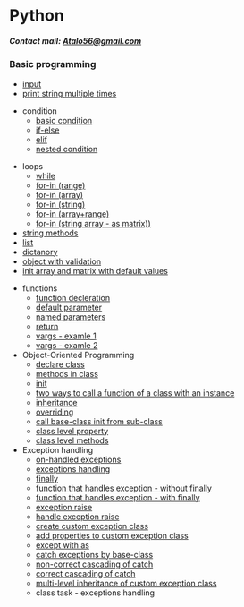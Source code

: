 # Python
##### Contact mail: Atalo56@gmail.com
### Basic programming
* [input](https://github.com/AtaloAbeje/Python/blob/master/Basic/Day%2002%20-%2031.10.2018/00_input.py)
* [print string multiple times](https://github.com/AtaloAbeje/Python/blob/master/Basic/Day%2002%20-%2031.10.2018/01_input.py)
+ condition
    * [basic condition](https://github.com/AtaloAbeje/Python/blob/master/Basic/Day%2002%20-%2031.10.2018/02_basic%20condition.py)
    * [if-else](https://github.com/AtaloAbeje/Python/blob/master/Basic/Day%2002%20-%2031.10.2018/03_if%20else.py)
    * [elif](https://github.com/AtaloAbeje/Python/blob/master/Basic/Day%2002%20-%2031.10.2018/05_if%20elif.py)
    * [nested condition](https://github.com/AtaloAbeje/Python/blob/master/Basic/Day%2002%20-%2031.10.2018/06_nested%20condition.py)
* loops
    * [while](https://github.com/AtaloAbeje/Python/blob/master/Basic/Day%2003%20-%2007.11.2018/00_while.py)
    * [for-in (range)](https://github.com/AtaloAbeje/Python/blob/master/Basic/Day%2003%20-%2007.11.2018/03_for%20in%20%2B%20range.py)
    * [for-in (array)](https://github.com/AtaloAbeje/Python/blob/master/Basic/Day%2003%20-%2007.11.2018/04_for%20in%20%2B%20array.py)
    * [for-in (string)](https://github.com/AtaloAbeje/Python/blob/master/Basic/Day%2003%20-%2007.11.2018/05_for%20in%20%2B%20string.py)
    * [for-in (array+range)](https://github.com/AtaloAbeje/Python/blob/master/Basic/Day%2003%20-%2007.11.2018/06_for%20in%20%2B%20array%20%2B%20range.py)
    * [for-in (string array - as matrix))](https://github.com/AtaloAbeje/Python/blob/master/Basic/Day%2003%20-%2007.11.2018/07_for%20in%20%2B%20string%20array.py)
* [string methods](https://github.com/AtaloAbeje/Python/blob/master/Basic/Day%2003%20-%2007.11.2018/10_string%20methods.py)
* [list](https://github.com/AtaloAbeje/Python/blob/master/Basic/Day%2004%20-%2014.11.2018/00_list.py)
* [dictanory](https://github.com/AtaloAbeje/Python/blob/master/Basic/Day%2004%20-%2014.11.2018/01_dictanory.py)
* [object with validation](https://github.com/AtaloAbeje/Python/blob/master/Basic/Day%2004%20-%2014.11.2018/02_object%20with%20validation.py)
* [init array and matrix with default values](https://github.com/AtaloAbeje/Python/blob/master/OOP/Day%2010%20-%2026.12.2018/01_arr%20and%20matrix.py)
+ functions
    * [function decleration](https://github.com/AtaloAbeje/Python/blob/master/Basic/Day%2004%20-%2014.11.2018/03_function.py)
    * [default parameter](https://github.com/AtaloAbeje/Python/blob/master/Basic/Day%2004%20-%2014.11.2018/04_default%20parameter.py)
    * [named parameters](https://github.com/AtaloAbeje/Python/blob/master/Basic/Day%2004%20-%2014.11.2018/05_named%20parameters.py)
    * [return](https://github.com/AtaloAbeje/Python/blob/master/Basic/Day%2004%20-%2014.11.2018/06_return.py)
    * [vargs - examle 1](https://github.com/AtaloAbeje/Python/blob/master/Basic/Day%2004%20-%2014.11.2018/07_vargs.py)
    * [vargs - examle 2](https://github.com/AtaloAbeje/Python/blob/master/Basic/Day%2004%20-%2014.11.2018/08_vargs.py)
+ Object-Oriented Programming
    * [declare class](https://github.com/AtaloAbeje/Python/blob/master/OOP/Day%2008%20-%2012.12.2018/04_oop_simplestclass.py)
    * [methods in class](https://github.com/AtaloAbeje/Python/blob/master/OOP/Day%2008%20-%2012.12.2018/05_oop_method.py)
    * [init](https://github.com/AtaloAbeje/Python/blob/master/OOP/Day%2008%20-%2012.12.2018/06_oop_init.py)
    * [two ways to call a function of a class with an instance](https://github.com/AtaloAbeje/Python/blob/master/OOP/Day%2008%20-%2012.12.2018/07_oop_two%20ways%20to%20call%20func%20in%20class.py)
    * [inheritance](https://github.com/AtaloAbeje/Python/blob/master/OOP/Day%2008%20-%2012.12.2018/08_oop_sub%20class.py)
    * [overriding](https://github.com/AtaloAbeje/Python/blob/master/OOP/Day%2008%20-%2012.12.2018/09_oop_subclass.py)
    * [call base-class init from sub-class](https://github.com/AtaloAbeje/Python/blob/master/OOP/Day%2008%20-%2012.12.2018/10_oop_subclass.py)
    * [class level property](https://github.com/AtaloAbeje/Python/blob/master/OOP/Day%2008%20-%2012.12.2018/11_oop_objvar.py)
    * [class level methods](https://github.com/AtaloAbeje/Python/blob/master/OOP/Day%2008%20-%2012.12.2018/12_oop_objvar.py)
+ Exception handling
    * [on-handled exceptions](https://github.com/AtaloAbeje/Python/blob/master/OOP/Day%2011%20-%2002.01.2019/00_non-handled%20error.py)
    * [exceptions handling](https://github.com/AtaloAbeje/Python/blob/master/OOP/Day%2011%20-%2002.01.2019/01_exceptions_handle.py)
    * [finally](https://github.com/AtaloAbeje/Python/blob/master/OOP/Day%2011%20-%2002.01.2019/02_exceptions_finally.py)
    * [function that handles exception - without finally](https://github.com/AtaloAbeje/Python/blob/master/OOP/Day%2011%20-%2002.01.2019/03_function%20without%20finally.py)
    * [function that handles exception - with finally](https://github.com/AtaloAbeje/Python/blob/master/OOP/Day%2011%20-%2002.01.2019/04_function%20with%20finally.py)
    * [exception raise](https://github.com/AtaloAbeje/Python/blob/master/OOP/Day%2011%20-%2002.01.2019/05_exceptions_raise.py)
    * [handle exception raise](https://github.com/AtaloAbeje/Python/blob/master/OOP/Day%2011%20-%2002.01.2019/06_exceptions_raise%20%2B%20except.py)
    * [create custom exception class](https://github.com/AtaloAbeje/Python/blob/master/OOP/Day%2011%20-%2002.01.2019/07_exceptions_raise%20by%20client%20exception.py)
    * [add properties to custom exception class](https://github.com/AtaloAbeje/Python/blob/master/OOP/Day%2011%20-%2002.01.2019/08_client%20exception%20wuth%20parameters.py)
    * [except with as](https://github.com/AtaloAbeje/Python/blob/master/OOP/Day%2011%20-%2002.01.2019/09_except%20with%20as.py)
    * [catch exceptions by base-class](https://github.com/AtaloAbeje/Python/blob/master/OOP/Day%2011%20-%2002.01.2019/10_multi%20level%20exception.py)
    * [non-correct cascading of catch](https://github.com/AtaloAbeje/Python/blob/master/OOP/Day%2011%20-%2002.01.2019/11_multi%20level%20exception.py)
    * [correct cascading of catch](https://github.com/AtaloAbeje/Python/blob/master/OOP/Day%2011%20-%2002.01.2019/12_multi%20level%20exception.py)
    * [multi-level inheritance of custom exception class](https://github.com/AtaloAbeje/Python/blob/master/OOP/Day%2011%20-%2002.01.2019/13_multi%20level%20exception.py)
    * class task - exceptions handling



